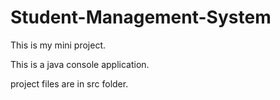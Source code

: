 # Student-Management-System
This is my mini project.

This is a java console application.

project files are in src folder.
